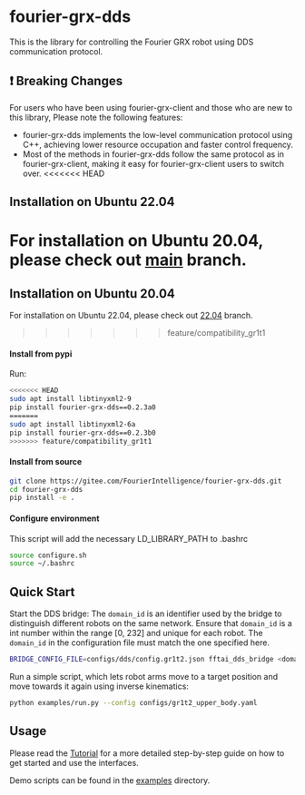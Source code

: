 # fourier-grx-dds

This is the library for controlling the Fourier GRX robot using DDS communication protocol.

## ❗ Breaking Changes

For users who have been using fourier-grx-client and those who are new to this library, Please note the following features:

- fourier-grx-dds implements the low-level communication protocol using C++, achieving lower resource occupation and faster control frequency.
- Most of the methods in fourier-grx-dds follow the same protocol as in fourier-grx-client, making it easy for fourier-grx-client users to switch over.
<<<<<<< HEAD
## Installation on Ubuntu 22.04
For installation on Ubuntu 20.04, please check out [main](https://github.com/sNiper-Qian/fourier-grx-dds/tree/main) branch.
=======
## Installation on Ubuntu 20.04
For installation on Ubuntu 22.04, please check out [22.04](https://github.com/sNiper-Qian/fourier-grx-dds/tree/22.04) branch.
>>>>>>> feature/compatibility_gr1t1
#### Install from pypi

Run:

```bash
<<<<<<< HEAD
sudo apt install libtinyxml2-9
pip install fourier-grx-dds==0.2.3a0
=======
sudo apt install libtinyxml2-6a
pip install fourier-grx-dds==0.2.3b0
>>>>>>> feature/compatibility_gr1t1
```

#### Install from source

```bash
git clone https://gitee.com/FourierIntelligence/fourier-grx-dds.git
cd fourier-grx-dds
pip install -e .
```
#### Configure environment
This script will add the necessary LD_LIBRARY_PATH to .bashrc

```bash
source configure.sh
source ~/.bashrc
```

## Quick Start
Start the DDS bridge:
The `domain_id` is an identifier used by the bridge to distinguish different robots on the same network. Ensure that `domain_id` is a int number within the range [0, 232] and unique for each robot. The `domain_id` in the configuration file must match the one specified here.

```bash
BRIDGE_CONFIG_FILE=configs/dds/config.gr1t2.json fftai_dds_bridge <domain_id>
```
Run a simple script, which lets robot arms move to a target position and move towards it again using inverse kinematics:
```bash
python examples/run.py --config configs/gr1t2_upper_body.yaml
```

## Usage

Please read the [Tutorial](tutorial.ipynb) for a more detailed step-by-step guide on how to get started and use the interfaces.

Demo scripts can be found in the [examples](examples/) directory.

